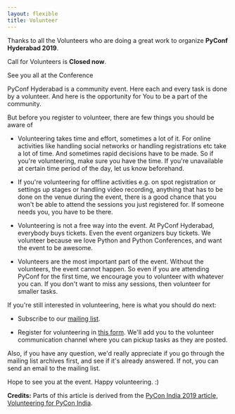```yaml
---
layout: flexible
title: Volunteer
---
```


<!-- call for volunteers placeholder -->
<!-- <div class="alert alert-info text-center" role="alert">
    <p>Call for Volunteers is open now !</p>
</div> -->

<div class="alert alert-info text-center" role="alert">
    <p>Thanks to all the Volunteers who are doing a great work to organize <b>PyConf Hyderabad 2019</b>.</p>
    <p>Call for Volunteers is <b>Closed now</b>.</p>
    <p>See you all at the Conference</p>
</div>
    
PyConf Hyderabad is a community event. Here each and every task is done by a volunteer. And here is the opportunity for You to be a part of the community.

But before you register to volunteer, there are few things you should be aware of

- Volunteering takes time and effort, sometimes a lot of it. For online activities like handling social networks or handling registrations etc take a lot of time. And sometimes rapid decisions have to be made. So if you're volunteering, make sure you have the time. If you're unavailable at certain time period of the day, let us know beforehand.

- If you're volunteering for offline activities e.g. on spot registration or settings up stages or handling video recording, anything that has to be done on the venue during the event, there is a good chance that you won't be able to attend the sessions you just registered for. If someone needs you, you have to be there.

- Volunteering is not a free way into the event. At PyConf Hyderabad, everybody buys tickets. Even the event organizers buy tickets. We volunteer because we love Python and Python Conferences, and want the event to be awesome.

- Volunteers are the most important part of the event. Without the volunteers, the event cannot happen. So even if you are attending PyConf for the first time, we encourage you to volunteer with whatever you can. If you don't want to miss any sessions, then volunteer for smaller tasks.

If you're still interested in volunteering, here is what you should do next:

- Subscribe to our [mailing list](https://mail.python.org/mm3/mailman3/lists/hydpy.python.org/).

- Register for volunteering in [this form](https://forms.gle/qiKhorSfMjbWCN7Y7). We'll add you to the volunteer communication channel where you can pickup tasks as they are posted.

Also, if you have any question, we'd really appreciate if you go through the mailing list archives first, and see if it's already answered. If not, you can send an email to the mailing list.

Hope to see you at the event. Happy volunteering. :)

**Credits:** Parts of this article is derived from the [PyCon India 2019 article, Volunteering for PyCon India](https://in.pycon.org/blog/2019/volunteering-for-pycon-india-2019.html).
